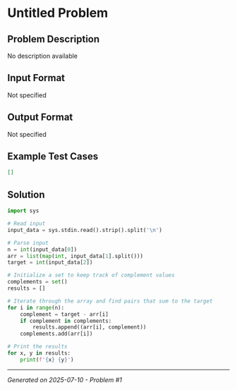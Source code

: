 # Untitled Problem

## Problem Description
No description available

## Input Format
Not specified

## Output Format
Not specified

## Example Test Cases
```json
[]
```

## Solution
```python
import sys

# Read input
input_data = sys.stdin.read().strip().split('\n')

# Parse input
n = int(input_data[0])
arr = list(map(int, input_data[1].split()))
target = int(input_data[2])

# Initialize a set to keep track of complement values
complements = set()
results = []

# Iterate through the array and find pairs that sum to the target
for i in range(n):
    complement = target - arr[i]
    if complement in complements:
        results.append((arr[i], complement))
    complements.add(arr[i])

# Print the results
for x, y in results:
    print(f'{x} {y}')
```

---
*Generated on 2025-07-10 - Problem #1*